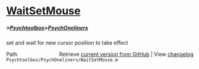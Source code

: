 # [WaitSetMouse](WaitSetMouse)
##### >[Psychtoolbox](Psychtoolbox)>[PsychOneliners](PsychOneliners)

set and wait for new cursor position to take effect  




<div class="code_header" style="text-align:right;">
  <span style="float:left;">Path&nbsp;&nbsp;</span> <span class="counter">Retrieve <a href=
  "https://raw.github.com/Psychtoolbox-3/Psychtoolbox-3/beta/Psychtoolbox/PsychOneliners/WaitSetMouse.m">current version from GitHub</a> | View <a href=
  "https://github.com/Psychtoolbox-3/Psychtoolbox-3/commits/beta/Psychtoolbox/PsychOneliners/WaitSetMouse.m">changelog</a></span>
</div>
<div class="code">
  <code>Psychtoolbox/PsychOneliners/WaitSetMouse.m</code>
</div>

